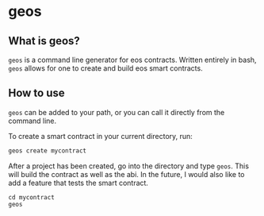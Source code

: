 # geos

## What is geos?
`geos` is a command line generator for eos contracts. Written entirely in bash, `geos` allows for one to create and build eos smart contracts.

## How to use
`geos` can be added to your path, or you can call it directly from the command line.

To create a smart contract in your current directory, run:
```bash
geos create mycontract
```

After a project has been created, go into the directory and type `geos`. This will build the contract as well as the abi. In the future, I would also like to add a feature that tests the smart contract.

```
cd mycontract
geos
```
